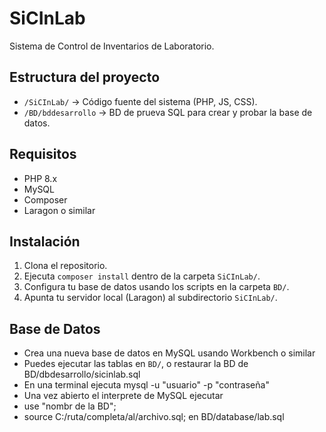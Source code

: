 # SiCInLab

Sistema de Control de Inventarios de Laboratorio.

## Estructura del proyecto

- `/SiCInLab/` → Código fuente del sistema (PHP, JS, CSS).
- `/BD/bddesarrollo` → BD de prueva SQL para crear y probar la base de datos.

## Requisitos

- PHP 8.x
- MySQL
- Composer
- Laragon o similar

## Instalación

1. Clona el repositorio.
2. Ejecuta `composer install` dentro de la carpeta `SiCInLab/`.
3. Configura tu base de datos usando los scripts en la carpeta `BD/`.
4. Apunta tu servidor local (Laragon) al subdirectorio `SiCInLab/`.

## Base de Datos

- Crea una nueva base de datos en MySQL usando Workbench o similar
- Puedes ejecutar las tablas en `BD/`, o restaurar la BD de BD/dbdesarrollo/sicinlab.sql
- En una terminal ejecuta mysql -u "usuario" -p "contraseña"
- Una vez abierto el interprete de MySQL ejecutar
- use "nombr de la BD";
- source C:/ruta/completa/al/archivo.sql; en BD/database/lab.sql